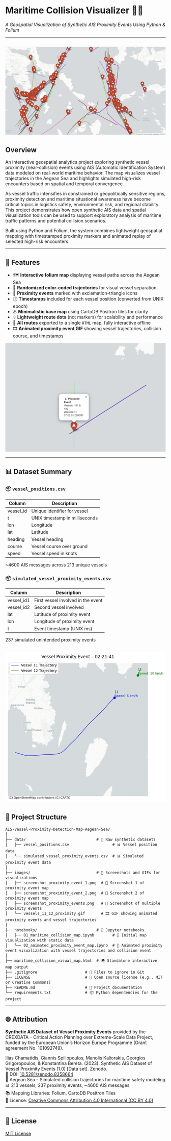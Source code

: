 # Maritime Collision Visualizer 🌊🚢  
*A Geospatial Visualization of Synthetic AIS Proximity Events Using Python & Folium*

---
![Maritime Collision Visualizer](images/screenshot_proximity_events.png)
---

## Overview

An interactive geospatial analytics project exploring synthetic vessel proximity (near-collision) events using AIS (Automatic Identification System) data modeled on real-world maritime behavior. The map visualizes vessel trajectories in the Aegean Sea and highlights simulated high-risk encounters based on spatial and temporal convergence.

As vessel traffic intensifies in constrained or geopolitically sensitive regions, proximity detection and maritime situational awareness have become critical topics in logistics safety, environmental risk, and regional stability. This project demonstrates how open synthetic AIS data and spatial visualization tools can be used to support exploratory analysis of maritime traffic patterns and potential collision scenarios.

Built using Python and Folium, the system combines lightweight geospatial mapping with timestamped proximity markers and animated replay of selected high-risk encounters.

---

## 📌 Features

- 🗺️ **Interactive folium map** displaying vessel paths across the Aegean Sea
- 🎨 **Randomized color-coded trajectories** for visual vessel separation
- 🔴 **Proximity events** marked with exclamation-triangle icons
- 🕒 **Timestamps** included for each vessel position (converted from UNIX epoch)
- ⚓ **Minimalistic base map** using CartoDB Positron tiles for clarity
- 💡 **Lightweight route dots** (not markers) for scalability and performance
- 📁 **All routes** exported to a single `HTML` map, fully interactive offline
- 🎞️ **Animated proximity event GIF** showing vessel trajectories, collision course, and timestamps

![Maritime Collision Visualizer](images/screenshot_proximity_event_1.png)

---

## 📊 Dataset Summary

### 📦 `vessel_positions.csv`

| Column     | Description                          |
|------------|--------------------------------------|
| vessel_id  | Unique identifier for vessel         |
| t          | UNIX timestamp in milliseconds       |
| lon        | Longitude                            |
| lat        | Latitude                             |
| heading    | Vessel heading                       |
| course     | Vessel course over ground            |
| speed      | Vessel speed in knots                |

~4600 AIS messages across 213 unique vessels

### 📦 `simulated_vessel_proximity_events.csv`

| Column       | Description                          |
|--------------|--------------------------------------|
| vessel_id1   | First vessel involved in the event   |
| vessel_id2   | Second vessel involved               |
| lat          | Latitude of proximity event          |
| lon          | Longitude of proximity event         |
| t            | Event timestamp (UNIX ms)            |

237 simulated unintended proximity events

![Maritime Collision Visualizer](images/vessels_11_12_proximity.gif)
---

## 📁 Project Structure

```plaintext
AIS-Vessel-Proximity-Detection-Map-Aegean-Sea/
│
├── data/                               # 📁 Raw synthetic datasets
│   ├── vessel_positions.csv                   # 📊 Vessel position data
│   └── simulated_vessel_proximity_events.csv  # 📊 Simulated proximity event data
│
├── images/                             # 📁 Screenshots and GIFs for visualizations
│   ├── screenshot_proximity_event_1.png  # 📸 Screenshot 1 of proximity event map
│   ├── screenshot_proximity_event_2.png  # 📸 Screenshot 2 of proximity event map
│   ├── screenshot_proximity_events.png   # 📸 Screenshot of multiple proximity events
│   └── vessels_11_12_proximity.gif       # 🎞️ GIF showing animated proximity events and vessel trajectories
│
├── notebooks/                          # 📁 Jupyter notebooks
│   ├── 01_maritime_collision_map.ipynb        # 📓 Initial map visualization with static data
│   └── 02_animated_proximity_event_map.ipynb  # 📓 Animated proximity event visualization with vessel trajectories and collision event
│
├── maritime_collision_visual_map.html  # 🌍 Standalone interactive map output
├── .gitignore                     # 🙈 Files to ignore in Git
├── LICENSE                        # 📄 Open source license (e.g., MIT or Creative Commons)
├── README.md                      # 📘 Project documentation
└── requirements.txt               # 📦 Python dependencies for the project

```

---

## 🌐 Attribution

**Synthetic AIS Dataset of Vessel Proximity Events** provided by the CREXDATA – Critical Action Planning over Extreme-Scale Data Project, funded by the European Union’s Horizon Europe Programme (Grant agreement No. 101092749). 

Ilias Chamatidis, Giannis Spiliopoulos, Manolis Kaliorakis, Georgios Grigoropoulos, & Konstantina Bereta. (2023). Synthetic AIS Dataset of Vessel Proximity Events (1.0) [Data set]. Zenodo.  
🔗 DOI: [10.5281/zenodo.8358664](http://dx.doi.org/10.5281/zenodo.8358664)  
📍 Aegean Sea – Simulated collision trajectories for maritime safety modeling  
📊 213 vessels, 237 proximity events, ~4600 AIS messages  
📚 Mapping Libraries: Folium, CartoDB Positron Tiles  
📜 License: [Creative Commons Attribution 4.0 International (CC BY 4.0)](https://creativecommons.org/licenses/by/4.0/legalcode)

---

## 📜 License

[MIT License](LICENSE)

